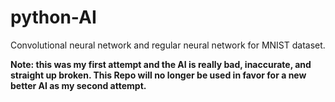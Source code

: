 # python-AI
Convolutional neural network and regular neural network for MNIST dataset.

<b>Note: this was my first attempt and the AI is really bad, inaccurate, and straight up broken. This Repo will no longer be used in favor for a new better AI as my second attempt.</b>
